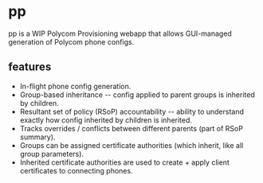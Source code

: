 # pp
pp is a WIP Polycom Provisioning webapp that allows GUI-managed generation of Polycom phone configs.

## features
- In-flight phone config generation.
- Group-based inheritance -- config applied to parent groups is inherited by children.
- Resultant set of policy (RSoP) accountability -- ability to understand exactly how config inherited by children is inherited.
- Tracks overrides / conflicts between different parents (part of RSoP summary).
- Groups can be assigned certificate authorities (which inherit, like all group parameters).
- Inherited certificate authorities are used to create + apply client certificates to connecting phones.
